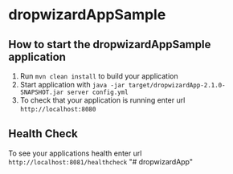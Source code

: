 # dropwizardAppSample

How to start the dropwizardAppSample application
---

1. Run `mvn clean install` to build your application
1. Start application with `java -jar target/dropwizardApp-2.1.0-SNAPSHOT.jar server config.yml`
1. To check that your application is running enter url `http://localhost:8080`

Health Check
---

To see your applications health enter url `http://localhost:8081/healthcheck`
"# dropwizardApp" 
